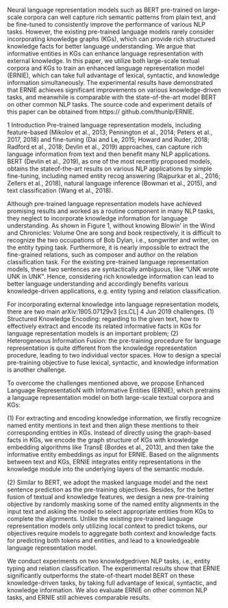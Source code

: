 Neural language representation models such
as BERT pre-trained on large-scale corpora
can well capture rich semantic patterns from
plain text, and be fine-tuned to consistently improve the performance of various NLP tasks.
However, the existing pre-trained language
models rarely consider incorporating knowledge graphs (KGs), which can provide rich
structured knowledge facts for better language
understanding. We argue that informative entities in KGs can enhance language representation with external knowledge. In this paper, we utilize both large-scale textual corpora and KGs to train an enhanced language
representation model (ERNIE), which can
take full advantage of lexical, syntactic, and
knowledge information simultaneously. The
experimental results have demonstrated that
ERNIE achieves significant improvements on
various knowledge-driven tasks, and meanwhile is comparable with the state-of-the-art
model BERT on other common NLP tasks.
The source code and experiment details of
this paper can be obtained from https://
github.com/thunlp/ERNIE.




1 Introduction
Pre-trained language representation models, including feature-based (Mikolov et al., 2013; Pennington et al., 2014; Peters et al., 2017, 2018) and
fine-tuning (Dai and Le, 2015; Howard and Ruder,
2018; Radford et al., 2018; Devlin et al., 2019)
approaches, can capture rich language information from text and then benefit many NLP applications. BERT (Devlin et al., 2019), as one of the
most recently proposed models, obtains the stateof-the-art results on various NLP applications by
simple fine-tuning, including named entity recog
answering (Rajpurkar et al., 2016; Zellers et al.,
2018), natural language inference (Bowman et al.,
2015), and text classification (Wang et al., 2018).


Although pre-trained language representation
models have achieved promising results and
worked as a routine component in many NLP
tasks, they neglect to incorporate knowledge information for language understanding. As shown
in Figure 1, without knowing Blowin’ in the Wind
and Chronicles: Volume One are song and book
respectively, it is difficult to recognize the two occupations of Bob Dylan, i.e., songwriter and
writer, on the entity typing task. Furthermore,
it is nearly impossible to extract the fine-grained
relations, such as composer and author on
the relation classification task. For the existing
pre-trained language representation models, these
two sentences are syntactically ambiguous, like
“UNK wrote UNK in UNK”. Hence, considering
rich knowledge information can lead to better language understanding and accordingly benefits various knowledge-driven applications, e.g. entity
typing and relation classification.


For incorporating external knowledge into language representation models, there are two main
arXiv:1905.07129v3 [cs.CL] 4 Jun 2019
challenges. (1) Structured Knowledge Encoding: regarding to the given text, how to effectively
extract and encode its related informative facts in
KGs for language representation models is an important problem; (2) Heterogeneous Information
Fusion: the pre-training procedure for language
representation is quite different from the knowledge representation procedure, leading to two individual vector spaces. How to design a special
pre-training objective to fuse lexical, syntactic,
and knowledge information is another challenge.

To overcome the challenges mentioned above,
we propose Enhanced Language RepresentatioN
with Informative Entities (ERNIE), which pretrains a language representation model on both
large-scale textual corpora and KGs:


(1) For extracting and encoding knowledge information, we firstly recognize named entity mentions in text and then align these mentions to their
corresponding entities in KGs. Instead of directly
using the graph-based facts in KGs, we encode the
graph structure of KGs with knowledge embedding algorithms like TransE (Bordes et al., 2013),
and then take the informative entity embeddings
as input for ERNIE. Based on the alignments between text and KGs, ERNIE integrates entity representations in the knowledge module into the underlying layers of the semantic module.



(2) Similar to BERT, we adopt the masked language model and the next sentence prediction as
the pre-training objectives. Besides, for the better fusion of textual and knowledge features, we
design a new pre-training objective by randomly
masking some of the named entity alignments in
the input text and asking the model to select appropriate entities from KGs to complete the alignments. Unlike the existing pre-trained language
representation models only utilizing local context
to predict tokens, our objectives require models
to aggregate both context and knowledge facts for
predicting both tokens and entities, and lead to a
knowledgeable language representation model.



We conduct experiments on two knowledgedriven NLP tasks, i.e., entity typing and relation
classification. The experimental results show that
ERNIE significantly outperforms the state-of-theart model BERT on these knowledge-driven tasks,
by taking full advantage of lexical, syntactic, and
knowledge information. We also evaluate ERNIE
on other common NLP tasks, and ERNIE still
achieves comparable results.











